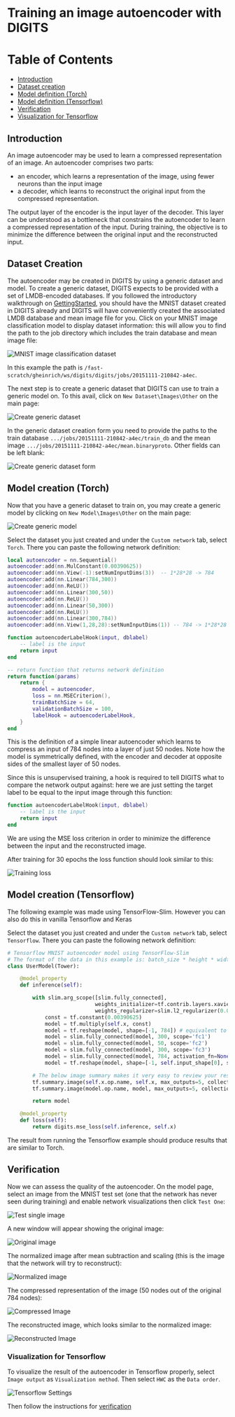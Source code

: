 # Training an image autoencoder with DIGITS

Table of Contents
=================
* [Introduction](#introduction)
* [Dataset creation](#dataset-creation)
* [Model definition (Torch)](#model-creation-torch)
* [Model definition (Tensorflow)](#model-creation-tensorflow)
* [Verification](#verification)
* [Visualization for Tensorflow](#visualization-for-tensorflow)

## Introduction

An image autoencoder may be used to learn a compressed representation of an image. An autoencoder comprises two parts:
- an encoder, which learns a representation of the image, using fewer neurons than the input image
- a decoder, which learns to reconstruct the original input from the compressed representation.

The output layer of the encoder is the input layer of the decoder. This layer can be understood as a bottleneck that constrains the autoencoder to learn a compressed representation of the input.
During training, the objective is to minimize the difference between the original input and the reconstructed input.

## Dataset Creation

The autoencoder may be created in DIGITS by using a generic dataset and model. To create a generic dataset, DIGITS expects to be provided with a set of LMDB-encoded databases.
If you followed the introductory walkthrough on [GettingStarted](../../docs/GettingStarted.md), you should have the MNIST dataset created in DIGITS already and DIGITS will have conveniently created the associated LMDB database and mean image file for you.
Click on your MNIST image classification model to display dataset information: this will allow you to find the path to the job directory which includes the train database and mean image file:

![MNIST image classification dataset](mnist-classification-dataset.png)

In this example the path is `/fast-scratch/gheinrich/ws/digits/digits/jobs/20151111-210842-a4ec`.

The next step is to create a generic dataset that DIGITS can use to train a generic model on. To this avail, click on `New Dataset\Images\Other` on the main page:

![Create generic dataset](create-generic-dataset.png)

In the generic dataset creation form you need to provide the paths to the train database `.../jobs/20151111-210842-a4ec/train_db` and the mean image `.../jobs/20151111-210842-a4ec/mean.binaryproto`. Other fields can be left blank:

![Create generic dataset form](create-generic-dataset-form.png)

## Model creation (Torch)

Now that you have a generic dataset to train on, you may create a generic model by clicking on `New Model\Images\Other` on the main page:

![Create generic model](create-model.png)

Select the dataset you just created and under the `Custom network` tab, select `Torch`. There you can paste the following network definition:
```lua
local autoencoder = nn.Sequential()
autoencoder:add(nn.MulConstant(0.00390625))
autoencoder:add(nn.View(-1):setNumInputDims(3))  -- 1*28*28 -> 784
autoencoder:add(nn.Linear(784,300))
autoencoder:add(nn.ReLU())
autoencoder:add(nn.Linear(300,50))
autoencoder:add(nn.ReLU())
autoencoder:add(nn.Linear(50,300))
autoencoder:add(nn.ReLU())
autoencoder:add(nn.Linear(300,784))
autoencoder:add(nn.View(1,28,28):setNumInputDims(1)) -- 784 -> 1*28*28

function autoencoderLabelHook(input, dblabel)
    -- label is the input
    return input
end

-- return function that returns network definition
return function(params)
    return {
        model = autoencoder,
        loss = nn.MSECriterion(),
        trainBatchSize = 64,
        validationBatchSize = 100,
        labelHook = autoencoderLabelHook,
    }
end
```

This is the definition of a simple linear autoencoder which learns to compress an input of 784 nodes into a layer of just 50 nodes. Note how the model is symmetrically defined,
with the encoder and decoder at opposite sides of the smallest layer of 50 nodes.

Since this is unsupervised training, a hook is required to tell DIGITS what to compare the network output against: here we are just setting the target label to be equal to
the input image through this function:

```lua
function autoencoderLabelHook(input, dblabel)
    -- label is the input
    return input
end
```

We are using the MSE loss criterion in order to minimize the difference between the input and the reconstructed image.

After training for 30 epochs the loss function should look similar to this:

![Training loss](training-loss.png)

## Model creation (Tensorflow)

The following example was made using TensorFlow-Slim. However you can also do this in vanilla Tensorflow and Keras

Select the dataset you just created and under the `Custom network` tab, select `Tensorflow`. There you can paste the following network definition:
```python
# Tensorflow MNIST autoencoder model using TensorFlow-Slim
# The format of the data in this example is: batch_size * height * width * channel
class UserModel(Tower):

    @model_property
    def inference(self):

        with slim.arg_scope([slim.fully_connected],
                            weights_initializer=tf.contrib.layers.xavier_initializer(),
                            weights_regularizer=slim.l2_regularizer(0.0005) ):
            const = tf.constant(0.00390625)
            model = tf.multiply(self.x, const)
            model = tf.reshape(model, shape=[-1, 784]) # equivalent to `model = slim.flatten(_x)`
            model = slim.fully_connected(model, 300, scope='fc1')
            model = slim.fully_connected(model, 50, scope='fc2')
            model = slim.fully_connected(model, 300, scope='fc3')
            model = slim.fully_connected(model, 784, activation_fn=None, scope='fc4')
            model = tf.reshape(model, shape=[-1, self.input_shape[0], self.input_shape[1], self.input_shape[2]])

        # The below image summary makes it very easy to review your result
        tf.summary.image(self.x.op.name, self.x, max_outputs=5, collections=['summaries'])
        tf.summary.image(model.op.name, model, max_outputs=5, collections=['summaries'])

        return model

    @model_property
    def loss(self):
        return digits.mse_loss(self.inference, self.x)
```

The result from running the Tensorflow example should produce results that are similar to Torch.

## Verification

Now we can assess the quality of the autoencoder. On the model page, select an image from the MNIST test set (one that the network has never seen during training) and
enable network visualizations then click `Test One`:

![Test single image](test-single-image.png)

A new window will appear showing the original image:

![Original image](original-image.png)

The normalized image after mean subtraction and scaling (this is the image that the network will try to reconstruct):

![Normalized image](normalized-image.png)

The compressed representation of the image (50 nodes out of the original 784 nodes):

![Compressed Image](compressed-image.png)

The reconstructed image, which looks similar to the normalized image:

![Reconstructed Image](reconstructed-image.png)

### Visualization for Tensorflow

To visualize the result of the autoencoder in Tensorflow properly, select `Image output` as `Visualization method`. Then select `HWC` as the `Data order`.

![Tensorflow Settings](tensorflow-settings.png)

Then follow the instructions for [verification](#verification)
